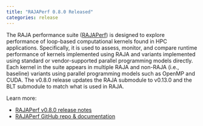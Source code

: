 ```yaml
---
title: "RAJAPerf 0.8.0 Released"
categories: release
---
```


The RAJA performance suite ([RAJAPerf](https://github.com/LLNL/RAJAPerf)) is designed to explore performance of loop-based computational kernels found in HPC applications. Specifically, it is used to assess, monitor, and compare runtime performance of kernels implemented using RAJA and variants implemented using standard or vendor-supported parallel programming models directly. Each kernel in the suite appears in multiple RAJA and non-RAJA (i.e., baseline) variants using parallel programming models such as OpenMP and CUDA. The v0.8.0 release updates the RAJA submodule to v0.13.0 and the BLT submodule to match what is used in RAJA.

Learn more:

- [RAJAPerf v0.8.0 release notes](https://github.com/LLNL/RAJAPerf/releases/tag/v0.8.0)
- [RAJAPerf GitHub repo & documentation](https://github.com/LLNL/RAJAPerf)

